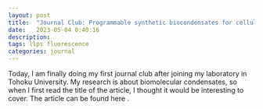 ```yaml
---
layout: post
title:  "Journal Club: Programmable synthetic biocondensates for cellular control"
date:   2023-05-04 0:40:16
description: 
tags: llps fluorescence
categories: journal
---
```

Today, I am finally doing my first journal club after joining my laboratory in Tohoku University. My research is about biomolecular condensates, so when I first read the title of the article, I thought it would be interesting to cover. The article can be found here <a href="https://doi.org/10.1038/s41589-022-01252-8"></a>.
